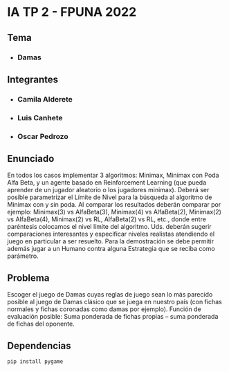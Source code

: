 # IA TP 2 - FPUNA 2022
## Tema
- ### Damas
## Integrantes
- ### Camila Alderete
- ### Luis Canhete
- ### Oscar Pedrozo
## Enunciado
En todos los casos implementar 3 algoritmos: Minimax, Minimax con Poda Alfa Beta, y un agente basado en Reinforcement Learning (que pueda aprender de un jugador aleatorio o los jugadores minimax). Deberá ser posible parametrizar el Límite de Nivel para la búsqueda al algoritmo de Minimax con y sin poda. Al comparar los resultados deberán comparar por ejemplo: Minimax(3) vs AlfaBeta(3), Minimax(4) vs AlfaBeta(2), Minimax(2) vs AlfaBeta(4), Minimax(2) vs RL, AlfaBeta(2) vs RL, etc., donde entre paréntesis colocamos el nivel límite del algoritmo. Uds. deberán sugerir comparaciones interesantes y especificar niveles realistas atendiendo el juego en particular a ser resuelto. Para la demostración se
debe permitir además jugar a un Humano contra alguna Estrategia que se reciba como parámetro.

## Problema
Escoger el juego de Damas cuyas reglas de juego sean lo más parecido posible al juego de
Damas clásico que se juega en nuestro país (con fichas normales y fichas coronadas como damas por
ejemplo). Función de evaluación posible: Suma ponderada de fichas propias – suma ponderada de fichas
del oponente.

## Dependencias
    pip install pygame

